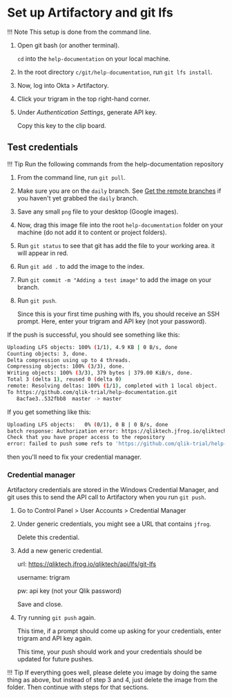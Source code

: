 # Set up Artifactory and git lfs

!!! Note
    This setup is done from the command line.

1. Open git bash (or another terminal).

    `cd` into the `help-documentation` on your local machine.

1. In the root directory `c/git/help-documentation`, run `git lfs install`.

1. Now, log into Okta > Artifactory.

1. Click your trigram in the top right-hand corner.

1. Under *Authentication Settings*, generate API key.

    Copy this key to the clip board.

## Test credentials

!!! Tip
    Run the following commands from the help-documentation repository

1. From the command line, run `git pull`.

1. Make sure you are on the `daily` branch. See [Get the remote branches](remote.md) if you haven't yet grabbed the `daily` branch.

1. Save any small `png` file to your desktop (Google images).

1. Now, drag this image file into the root `help-documentation` folder on your machine
    (do not add it to content or project folders).

1. Run `git status` to see that git has add the file to your working area. it will appear in red.

1. Run `git add .` to add the image to the index.

1. Run `git commit -m "Adding a test image"` to add the image on your branch.

1. Run `git push`.

    Since this is your first time pushing with lfs, you should receive an SSH prompt.
    Here, enter your trigram and API key (not your password).

If the push is successful, you should see something like this:

```bash
Uploading LFS objects: 100% (1/1), 4.9 KB | 0 B/s, done
Counting objects: 3, done.
Delta compression using up to 4 threads.
Compressing objects: 100% (3/3), done.
Writing objects: 100% (3/3), 379 bytes | 379.00 KiB/s, done.
Total 3 (delta 1), reused 0 (delta 0)
remote: Resolving deltas: 100% (1/1), completed with 1 local object.
To https://github.com/qlik-trial/help-documentation.git
   8acfae3..532fbb8  master -> master
```

If you get something like this:

```bash
Uploading LFS objects:   0% (0/1), 0 B | 0 B/s, done
batch response: Authorization error: https://qliktech.jfrog.io/qliktech/api/lfs/git-lfs/objects/batch
Check that you have proper access to the repository
error: failed to push some refs to 'https://github.com/qlik-trial/help-documentation.git'
```

then you'll need to fix your credential manager.

### Credential manager

Artifactory credentials are stored in the Windows Credential Manager,
and git uses this to send the API call to Artifactory when you run `git push`.

1. Go to Control Panel > User Accounts > Credential Manager

1. Under generic credentials, you might see a URL that contains `jfrog`.

    Delete this credential.

1. Add a new generic credential.

    url: https://qliktech.jfrog.io/qliktech/api/lfs/git-lfs

    username: trigram

    pw: api key (not your Qlik password)

    Save and close.

1. Try running `git push` again.

    This time, if a prompt should come up asking for your credentials, enter trigram and API key again.

    This time, your push should work and your credentials should be updated for future pushes.

!!! Tip
    If everything goes well, please delete you image by doing the same thing as above, but instead of step 3 and 4, just delete the image from the folder. Then continue with steps for that sections.

